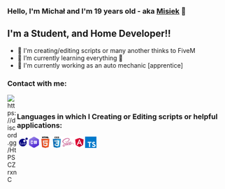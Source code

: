 ### Hello, I'm Michał and I'm 19 years old - aka [Misiek][discord] 👋 

## I'm a Student, and Home Developer!!

- 🌱 I'm creating/editing scripts or many another thinks to FiveM
- 🌱 I’m currently learning everything 🤣
- 🌱 I'm currently working as an auto mechanic [apprentice]

### Contact with me:

[<img align="left" alt="https://discord.gg/HtPSCZrxnC" width="22px" src="https://github.com/NYRI4/Discolored/blob/master/assets/crash.svg" />][discord]

<br />

### Languages in which I Creating or Editing scripts or helpful applications:

<img align="left" alt="Lua" width="26px" src="https://raw.githubusercontent.com/github/explore/80688e429a7d4ef2fca1e82350fe8e3517d3494d/topics/lua/lua.png" />
<img align="left" alt="C#" width="26px" src="https://raw.githubusercontent.com/github/explore/80688e429a7d4ef2fca1e82350fe8e3517d3494d/topics/csharp/csharp.png" />
<img align="left" alt="HTML5" width="26px" src="https://raw.githubusercontent.com/github/explore/80688e429a7d4ef2fca1e82350fe8e3517d3494d/topics/html/html.png" />
<img align="left" alt="CSS3" width="26px" src="https://raw.githubusercontent.com/github/explore/80688e429a7d4ef2fca1e82350fe8e3517d3494d/topics/css/css.png" />
<img align="left" alt="Sass" width="26px" src="https://raw.githubusercontent.com/github/explore/80688e429a7d4ef2fca1e82350fe8e3517d3494d/topics/sass/sass.png" />
<img align="left" alt="Angular" width="26px" src="https://raw.githubusercontent.com/github/explore/80688e429a7d4ef2fca1e82350fe8e3517d3494d/topics/angular/angular.png" />
<img align="left" alt="TypeScript" width="26px" src="https://raw.githubusercontent.com/github/explore/80688e429a7d4ef2fca1e82350fe8e3517d3494d/topics/typescript/typescript.png" />

<br />
<br />

[discord]: https://discord.gg/HtPSCZrxnC
